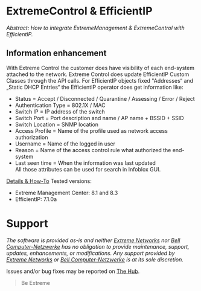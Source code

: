 # ExtremeControl & EfficientIP

_Abstract: How to integrate ExtremeManagement & ExtremeControl with EfficientIP._


## Information enhancement
With Extreme Control the customer does have visibility of each end-system attached to the network. Extreme Control does update EfficientIP Custom Classes through the API calls.
For EfficientIP objects fixed "Addresses“ and „Static DHCP Entries“ the EfficientIP operator does get information like:
*	Status = Accept / Disconnected / Quarantine / Assessing / Error / Reject
*	Authentication Type = 802.1X / MAC 
*	Switch IP = IP address of the switch
*	Switch Port = Port description and name / AP name + BSSID + SSID
*	Switch Location = SNMP location
*	Access Profile = Name of the profile used as network access authorization 
*	Username = Name of the logged in user
*	Reason = Name of the access control rule what authorized the end-system
*	Last seen time = When the information was last updated  
All those attributes can be used for search in Infoblox GUI.

[Details & How-To](ext_attributes/README.md)
Tested versions:
* Extreme Management Center: 8.1 and 8.3
* EfficientIP: 7.1.0a


# Support
_The software is provided as-is and neither [Extreme Networks](http://www.extremenetworks.com/) nor [Bell Computer-Netzwerke](http://www.bell.de/) has no obligation to provide maintenance, support, updates, enhancements, or modifications. Any support provided by [Extreme Networks](http://www.extremenetworks.com/) or [Bell Computer-Netzwerke](http://bell.de) is at its sole discretion._

Issues and/or bug fixes may be reported on [The Hub](https://community.extremenetworks.com/extreme).

>Be Extreme
 
